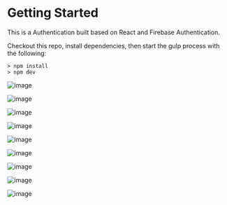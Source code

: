 # Getting Started
This is a Authentication built based on React and Firebase Authentication.

Checkout this repo, install dependencies, then start the gulp process with the following:
```
> npm install
> npm dev
```

![image](https://github.com/johnnyhsu1106/react-auth/assets/18588513/b1a827e0-45ea-4684-897f-51b180878eb0)

![image](https://github.com/johnnyhsu1106/react-auth/assets/18588513/1ecc642a-11d2-4d6c-bf5b-e93d495bca4e)

![image](https://github.com/johnnyhsu1106/react-auth/assets/18588513/f0565e07-0c34-4e4a-9a0c-650ec46cd78f)

![image](https://github.com/johnnyhsu1106/react-auth/assets/18588513/0868e157-1af4-4c27-a5e6-8e15c49d1383)

![image](https://github.com/johnnyhsu1106/react-auth/assets/18588513/89dbaca6-60b7-451f-9965-b19a4b599c16)

![image](https://github.com/johnnyhsu1106/react-auth/assets/18588513/21b79e55-b2c1-4167-a46d-fe36214f468b)

![image](https://github.com/johnnyhsu1106/react-auth/assets/18588513/4a9e6062-371d-42b7-ab88-73bbe0382ebd)

![image](https://github.com/johnnyhsu1106/react-auth/assets/18588513/312eb245-433d-40df-b04a-13a91f2caaec)


![image](https://github.com/johnnyhsu1106/react-auth/assets/18588513/de75b6b9-a284-4fbe-a716-bbc95108d490)

